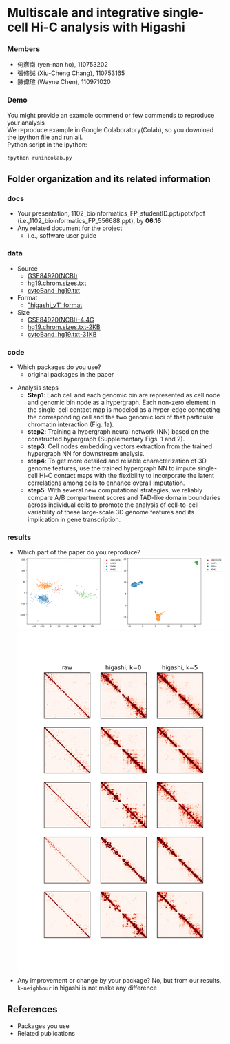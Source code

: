 # Multiscale and integrative single-cell Hi-C analysis with Higashi
### Members
* 何彥南 (yen-nan ho), 110753202
* 張修誠 (Xiu-Cheng Chang),	110753165
* 陳偉瑄 (Wayne Chen), 110971020

### Demo 
You might provide an example commend or few commends to reproduce your analysis  
We reproduce example in Google Colaboratory(Colab), so you download the ipython file and run all.  
Python script in the ipython:
```
!python runincolab.py
```

## Folder organization and its related information

### docs
* Your presentation, 1102_bioinformatics_FP_studentID.ppt/pptx/pdf (i.e.,1102_bioinformatics_FP_556688.ppt), by **06.16**
* Any related document for the project
  * i.e., software user guide

### data
- Source
  - [GSE84920(NCBI)](https://www.ncbi.nlm.nih.gov/geo/query/acc.cgi?acc=GSE84920)
  - [hg19.chrom.sizes.txt](https://github.com/biogo/biogo/blob/master/feat/genome/human/hg19/hg19_cytoBand.txt.gz)
  - [cytoBand_hg19.txt](https://www.bing.com/ck/a?!&&p=fb88d8adf2973b1d62f106a27de877b200fdee63a71bf0e78df82dad6bed0851JmltdHM9MTY1NTMxNjI5NCZpZ3VpZD1iYTViYTc2OS1iMmY5LTQ4NDQtOWU0Zi0yOTlmNzM2MzZjYzcmaW5zaWQ9NTE0Mg&ptn=3&fclid=a8a23e00-ecd5-11ec-8568-8a03c052f1f3&u=a1aHR0cHM6Ly9oZ2Rvd25sb2FkLmNzZS51Y3NjLmVkdS9nb2xkZW5wYXRoL2hnMTkvZGF0YWJhc2UvY3l0b0JhbmQudHh0Lmd6&ntb=1)
- Format
  - ["higashi_v1" format](https://github.com/ma-compbio/Higashi/wiki/Input-Files)
- Size
  - [GSE84920(NCBI)-4.4G](https://www.ncbi.nlm.nih.gov/geo/query/acc.cgi?acc=GSE84920)
  - [hg19.chrom.sizes.txt-2KB](https://github.com/biogo/biogo/blob/master/feat/genome/human/hg19/hg19_cytoBand.txt.gz)
  - [cytoBand_hg19.txt-31KB](https://www.bing.com/ck/a?!&&p=fb88d8adf2973b1d62f106a27de877b200fdee63a71bf0e78df82dad6bed0851JmltdHM9MTY1NTMxNjI5NCZpZ3VpZD1iYTViYTc2OS1iMmY5LTQ4NDQtOWU0Zi0yOTlmNzM2MzZjYzcmaW5zaWQ9NTE0Mg&ptn=3&fclid=a8a23e00-ecd5-11ec-8568-8a03c052f1f3&u=a1aHR0cHM6Ly9oZ2Rvd25sb2FkLmNzZS51Y3NjLmVkdS9nb2xkZW5wYXRoL2hnMTkvZGF0YWJhc2UvY3l0b0JhbmQudHh0Lmd6&ntb=1)

### code
* Which packages do you use? 
  * original packages in the paper
- Analysis steps
  - **Step1**: Each cell and each genomic bin are represented as cell node and genomic bin node as a hypergraph. 
Each non-zero element in the single-cell contact map is modeled as a hyper-edge connecting the corresponding cell and the two genomic loci of that particular chromatin interaction (Fig. 1a). 
  - **step2**: Training a hypergraph neural network (NN) based on the constructed hypergraph (Supplementary Figs. 1 and 2).
  - **step3**: Cell nodes embedding vectors extraction from the trained hypergraph NN for downstream analysis. 
  - **step4**: To get more detailed and reliable characterization of 3D genome features, use the trained hypergraph NN to impute single-cell Hi-C contact maps with the flexibility to incorporate the latent correlations among cells to enhance overall imputation. 
  - **step5**: With several new computational strategies, we reliably compare A/B compartment scores and TAD-like domain boundaries across individual cells to promote the analysis of cell-to-cell variability of these large-scale 3D genome features and its implication in gene transcription. 

### results
* Which part of the paper do you reproduce?
![](results/output1.png)
![](results/output3.png)
* Any improvement or change by your package?
 No, but from our results,  `k-neighbour` in higashi  is not make any difference
## References
* Packages you use
* Related publications
